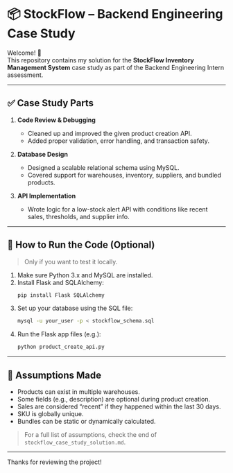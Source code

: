 # 📦 StockFlow – Backend Engineering Case Study

Welcome! 👋  
This repository contains my solution for the **StockFlow Inventory Management System** case study as part of the Backend Engineering Intern assessment.

---



## ✅ Case Study Parts

1. **Code Review & Debugging**
   - Cleaned up and improved the given product creation API.
   - Added proper validation, error handling, and transaction safety.

2. **Database Design**
   - Designed a scalable relational schema using MySQL.
   - Covered support for warehouses, inventory, suppliers, and bundled products.

3. **API Implementation**
   - Wrote logic for a low-stock alert API with conditions like recent sales, thresholds, and supplier info.

---

## 💾 How to Run the Code (Optional)

> Only if you want to test it locally.

1. Make sure Python 3.x and MySQL are installed.
2. Install Flask and SQLAlchemy:
   ```bash
   pip install Flask SQLAlchemy
   ```
3. Set up your database using the SQL file:
   ```bash
   mysql -u your_user -p < stockflow_schema.sql
   ```
4. Run the Flask app files (e.g.):
   ```bash
   python product_create_api.py
   ```

---

## 🙋 Assumptions Made

- Products can exist in multiple warehouses.
- Some fields (e.g., description) are optional during product creation.
- Sales are considered “recent” if they happened within the last 30 days.
- SKU is globally unique.
- Bundles can be static or dynamically calculated.

> For a full list of assumptions, check the end of `stockflow_case_study_solution.md`.

---



Thanks for reviewing the project! 
